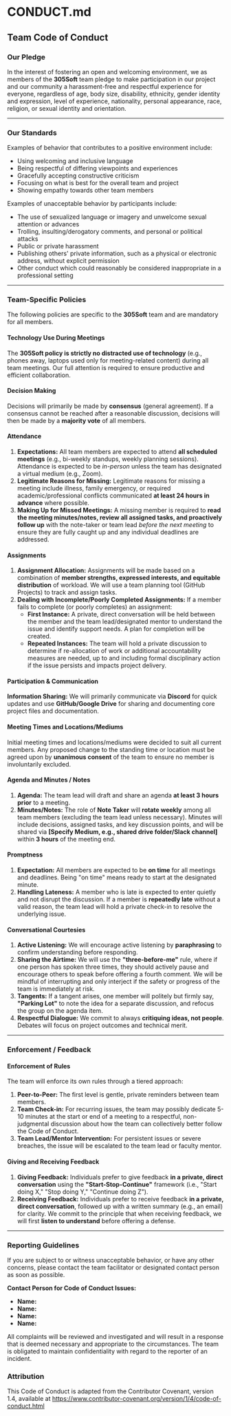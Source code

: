 # CONDUCT.md

## Team Code of Conduct

### Our Pledge

In the interest of fostering an open and welcoming environment, we as members of the **305Soft** team pledge to make participation in our project and our community a harassment-free and respectful experience for everyone, regardless of age, body size, disability, ethnicity, gender identity and expression, level of experience, nationality, personal appearance, race, religion, or sexual identity and orientation.

---

### Our Standards

Examples of behavior that contributes to a positive environment include:

* Using welcoming and inclusive language
* Being respectful of differing viewpoints and experiences
* Gracefully accepting constructive criticism
* Focusing on what is best for the overall team and project
* Showing empathy towards other team members

Examples of unacceptable behavior by participants include:

* The use of sexualized language or imagery and unwelcome sexual attention or advances
* Trolling, insulting/derogatory comments, and personal or political attacks
* Public or private harassment
* Publishing others' private information, such as a physical or electronic address, without explicit permission
* Other conduct which could reasonably be considered inappropriate in a professional setting

---

### Team-Specific Policies

The following policies are specific to the **305Soft** team and are mandatory for all members.

#### Technology Use During Meetings

The **305Soft policy is strictly no distracted use of technology** (e.g., phones away, laptops used only for meeting-related content) during all team meetings. Our full attention is required to ensure productive and efficient collaboration.

#### Decision Making

Decisions will primarily be made by **consensus** (general agreement). If a consensus cannot be reached after a reasonable discussion, decisions will then be made by a **majority vote** of all members.

#### Attendance

1.  **Expectations:** All team members are expected to attend **all scheduled meetings** (e.g., bi-weekly standups, weekly planning sessions). Attendance is expected to be *in-person* unless the team has designated a virtual medium (e.g., Zoom).
2.  **Legitimate Reasons for Missing:** Legitimate reasons for missing a meeting include illness, family emergency, or required academic/professional conflicts communicated **at least 24 hours in advance** where possible.
3.  **Making Up for Missed Meetings:** A missing member is required to **read the meeting minutes/notes, review all assigned tasks, and proactively follow up** with the note-taker or team lead *before the next meeting* to ensure they are fully caught up and any individual deadlines are addressed.

#### Assignments

1.  **Assignment Allocation:** Assignments will be made based on a combination of **member strengths, expressed interests, and equitable distribution** of workload. We will use a team planning tool (GitHub Projects) to track and assign tasks.
2.  **Dealing with Incomplete/Poorly Completed Assignments:** If a member fails to complete (or poorly completes) an assignment:
    * **First Instance:** A private, direct conversation will be held between the member and the team lead/designated mentor to understand the issue and identify support needs. A plan for completion will be created.
    * **Repeated Instances:** The team will hold a private discussion to determine if re-allocation of work or additional accountability measures are needed, up to and including formal disciplinary action if the issue persists and impacts project delivery.

#### Participation & Communication

**Information Sharing:** We will primarily communicate via **Discord** for quick updates and use **GitHub/Google Drive** for sharing and documenting core project files and documentation.

#### Meeting Times and Locations/Mediums

Initial meeting times and locations/mediums were decided to suit all current members. Any proposed change to the standing time or location must be agreed upon by **unanimous consent** of the team to ensure no member is involuntarily excluded.

#### Agenda and Minutes / Notes

1.  **Agenda:** The team lead will draft and share an agenda **at least 3 hours prior** to a meeting.
2.  **Minutes/Notes:** The role of **Note Taker** will **rotate weekly** among all team members (excluding the team lead unless necessary). Minutes will include decisions, assigned tasks, and key discussion points, and will be shared via **[Specify Medium, e.g., shared drive folder/Slack channel]** within **3 hours** of the meeting end.

#### Promptness

1.  **Expectation:** All members are expected to be **on time** for all meetings and deadlines. Being "on time" means ready to start at the designated minute.
2.  **Handling Lateness:** A member who is late is expected to enter quietly and not disrupt the discussion. If a member is **repeatedly late** without a valid reason, the team lead will hold a private check-in to resolve the underlying issue.

#### Conversational Courtesies

1.  **Active Listening:** We will encourage active listening by **paraphrasing** to confirm understanding before responding.
2.  **Sharing the Airtime:** We will use the **"three-before-me"** rule, where if one person has spoken three times, they should actively pause and encourage others to speak before offering a fourth comment. We will be mindful of interrupting and only interject if the safety or progress of the team is immediately at risk.
3.  **Tangents:** If a tangent arises, one member will politely but firmly say, **"Parking Lot"** to note the idea for a separate discussion, and refocus the group on the agenda item.
4.  **Respectful Dialogue:** We commit to always **critiquing ideas, not people**. Debates will focus on project outcomes and technical merit.

---

### Enforcement / Feedback

#### Enforcement of Rules

The team will enforce its own rules through a tiered approach:
1.  **Peer-to-Peer:** The first level is gentle, private reminders between team members.
2.  **Team Check-in:** For recurring issues, the team may possibly dedicate 5-10 minutes at the start or end of a meeting to a respectful, non-judgmental discussion about how the team can collectively better follow the Code of Conduct.
3.  **Team Lead/Mentor Intervention:** For persistent issues or severe breaches, the issue will be escalated to the team lead or faculty mentor.

#### Giving and Receiving Feedback

1.  **Giving Feedback:** Individuals prefer to give feedback **in a private, direct conversation** using the **"Start-Stop-Continue"** framework (i.e., "Start doing X," "Stop doing Y," "Continue doing Z").
2.  **Receiving Feedback:** Individuals prefer to receive feedback **in a private, direct conversation**, followed up with a written summary (e.g., an email) for clarity. We commit to the principle that when receiving feedback, we will first **listen to understand** before offering a defense.

---

### Reporting Guidelines

If you are subject to or witness unacceptable behavior, or have any other concerns, please contact the team facilitator or designated contact person as soon as possible.

**Contact Person for Code of Conduct Issues:**

* **Name:** 
* **Name:** 
* **Name:** 
* **Name:** 

All complaints will be reviewed and investigated and will result in a response that is deemed necessary and appropriate to the circumstances. The team is obligated to maintain confidentiality with regard to the reporter of an incident.

### Attribution

This Code of Conduct is adapted from the Contributor Covenant, version 1.4, available at https://www.contributor-covenant.org/version/1/4/code-of-conduct.html

